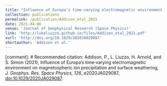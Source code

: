 ```yaml
---
title: "Influence of Europa’s time‐varying electromagnetic environment on magnetospheric ion precipitation and surface weathering"
collection: publications
permalink: /publication/Addison_etal_2021
date: 2021-04-06
venue: 'Journal of Geophysical Research (Space Physics)'
link: 'http://lukeliuzzo.github.io/files/Addison_etal_2021.pdf'
xurl: 'http://doi.org/10.1029/2020JA029087'
shortauthor: 'Addison et al.'
---
```


[comment]: # Recommended citation: Addison, P., L. Liuzzo, H. Arnold, and S. Simon (2021), Influence of Europa’s time‐varying electromagnetic environment on magnetospheric ion precipitation and surface weathering, <i>J. Geophys. Res. Space Physics, 126</i>, e2020JA029087, [doi:10.1029/2020JA029087](https://doi.org/10.1029/2020JA029087).
